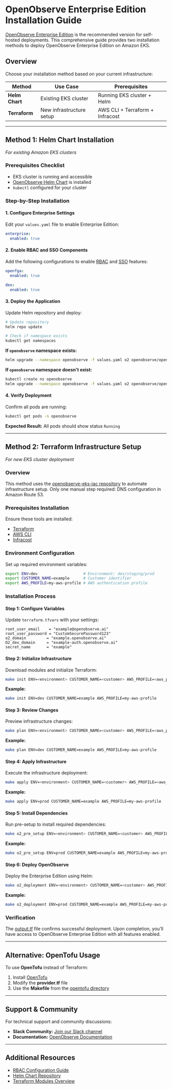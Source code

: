 # OpenObserve Enterprise Edition Installation Guide

[OpenObserve Enterprise Edition](https://openobserve.ai/downloads/) is the recommended version for self-hosted deployments. This comprehensive guide provides two installation methods to deploy OpenObserve Enterprise Edition on Amazon EKS.

## Overview

Choose your installation method based on your current infrastructure:

| Method | Use Case | Prerequisites |
|--------|----------|---------------|
| **Helm Chart** | Existing EKS cluster | Running EKS cluster + Helm |
| **Terraform** | New infrastructure setup | AWS CLI + Terraform + Infracost |

---

## Method 1: Helm Chart Installation
*For existing Amazon EKS clusters*

### Prerequisites Checklist
- EKS cluster is running and accessible
- [OpenObserve Helm Chart](https://github.com/openobserve/openobserve-helm-chart/blob/main/charts/openobserve/README.md) is installed
- `kubectl` configured for your cluster

### Step-by-Step Installation

#### 1. Configure Enterprise Settings
Edit your `values.yaml` file to enable Enterprise Edition:

```yaml
enterprise:
  enabled: true
```

#### 2. Enable RBAC and SSO Components
Add the following configurations to enable [RBAC](https://openobserve.ai/docs/user-guide/identity-and-access-management/role-based-access-control/) and [SSO](https://openobserve.ai/docs/SSO/) features:

```yaml
openfga:
  enabled: true

dex:
  enabled: true
```

#### 3. Deploy the Application
Update Helm repository and deploy:

```bash
# Update repository
helm repo update

# Check if namespace exists
kubectl get namespaces
```

**If `openobserve` namespace exists:**
```bash
helm upgrade --namespace openobserve -f values.yaml o2 openobserve/openobserve
```

**If `openobserve` namespace doesn't exist:**
```bash
kubectl create ns openobserve
helm upgrade --namespace openobserve -f values.yaml o2 openobserve/openobserve
```

#### 4. Verify Deployment
Confirm all pods are running:

```bash
kubectl get pods -n openobserve
```

**Expected Result:** All pods should show status `Running`

---

## Method 2: Terraform Infrastructure Setup
*For new EKS cluster deployment*

### Overview
This method uses the [openobserve-eks-iac repository](https://github.com/openobserve/openobserve-eks-iac/tree/main) to automate infrastructure setup. Only one manual step required: DNS configuration in Amazon Route 53.

### Prerequisites Installation
Ensure these tools are installed:

- [Terraform](https://www.terraform.io/downloads.html)
- [AWS CLI](https://docs.aws.amazon.com/cli/latest/userguide/install-cliv2.html)
- [Infracost](https://www.infracost.io/docs/)

### Environment Configuration
Set up required environment variables:

```bash
export ENV=dev                    # Environment: dev/staging/prod
export CUSTOMER_NAME=example      # Customer identifier
export AWS_PROFILE=my-aws-profile # AWS authentication profile
```

### Installation Process

#### Step 1: Configure Variables
Update `terraform.tfvars` with your settings:

```hcl
root_user_email    = "example@openobserve.ai"
root_user_password = "CustomSecurePassword123"
o2_domain         = "example.openobserve.ai"
O2_dex_domain     = "example-auth.openobserve.ai"
secret_name       = "example"
```

#### Step 2: Initialize Infrastructure
Download modules and initialize Terraform:

```bash
make init ENV=<environment> CUSTOMER_NAME=<customer> AWS_PROFILE=<aws_profile>
```

**Example:**
```bash
make init ENV=dev CUSTOMER_NAME=example AWS_PROFILE=my-aws-profile
```

#### Step 3: Review Changes
Preview infrastructure changes:

```bash
make plan ENV=<environment> CUSTOMER_NAME=<customer> AWS_PROFILE=<aws_profile>
```

**Example:**
```bash
make plan ENV=dev CUSTOMER_NAME=example AWS_PROFILE=my-aws-profile
```

#### Step 4: Apply Infrastructure
Execute the infrastructure deployment:

```bash
make apply ENV=<environment> CUSTOMER_NAME=<customer> AWS_PROFILE=<aws_profile>
```

**Example:**
```bash
make apply ENV=prod CUSTOMER_NAME=example AWS_PROFILE=my-aws-profile
```

#### Step 5: Install Dependencies
Run pre-setup to install required dependencies:

```bash
make o2_pre_setup ENV=<environment> CUSTOMER_NAME=<customer> AWS_PROFILE=<aws_profile>
```

**Example:**
```bash
make o2_pre_setup ENV=prod CUSTOMER_NAME=example AWS_PROFILE=my-aws-profile
```

#### Step 6: Deploy OpenObserve
Deploy the Enterprise Edition using Helm:

```bash
make o2_deployment ENV=<environment> CUSTOMER_NAME=<customer> AWS_PROFILE=<aws_profile>
```

**Example:**
```bash
make o2_deployment ENV=prod CUSTOMER_NAME=example AWS_PROFILE=my-aws-profile
```

### Verification
The [output.tf](https://github.com/openobserve/openobserve-eks-iac/tree/main?tab=readme-ov-file#5-output-and-state-management) file confirms successful deployment. Upon completion, you'll have access to OpenObserve Enterprise Edition with all features enabled.

---

## Alternative: OpenTofu Usage

To use **OpenTofu** instead of Terraform:

1. Install [OpenTofu](https://opentofu.org/docs/intro/install/)
2. Modify the **provider.tf** file
3. Use the **Makefile** from the [opentofu directory](https://github.com/openobserve/openobserve-eks-iac/tree/main/opentofu)

---

## Support & Community

For technical support and community discussions:

- **Slack Community:** [Join our Slack channel](https://short.openobserve.ai/community)
- **Documentation:** [OpenObserve Documentation](https://openobserve.ai/docs/)

---

## Additional Resources

- [RBAC Configuration Guide](../docs/user-guide/identity-and-access-management/enable-rbac-in-openobserve-enterprise.md)
- [Helm Chart Repository](https://github.com/openobserve/openobserve-helm-chart/blob/main/charts/openobserve/README.md)
- [Terraform Modules Overview](https://github.com/openobserve/openobserve-eks-iac/blob/main/README.md#terraform-overview)